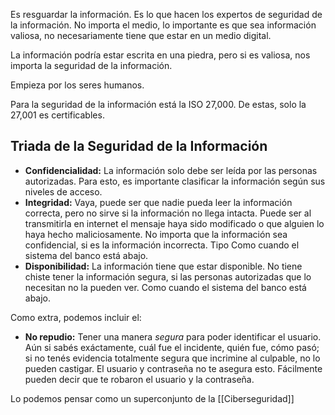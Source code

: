 Es resguardar la información. Es lo que hacen los expertos de seguridad de la información. No importa el medio, lo importante es que sea información valiosa, no necesariamente tiene que estar en un medio digital.

La información podría estar escrita en una piedra, pero si es valiosa, nos importa la seguridad de la información. 

Empieza por los seres humanos.

Para la seguridad de la información está la ISO 27,000. De estas, solo la 27,001 es certificables. 

## Triada de la Seguridad de la Información
- **Confidencialidad:** La información solo debe ser leída por las personas autorizadas. Para esto, es importante clasificar la información según sus niveles de acceso.
- **Integridad:** Vaya, puede ser que nadie pueda leer la información correcta, pero no sirve si la información no llega intacta. Puede ser al transmitirla en internet el mensaje haya sido modificado o que alguien lo haya hecho maliciosamente. No importa que la información sea confidencial, si es la información incorrecta. Tipo Como cuando el sistema del banco está abajo.
- **Disponibilidad:** La información tiene que estar disponible. No tiene chiste tener la información segura, si las personas autorizadas que lo necesitan no la pueden ver. Como cuando el sistema del banco está abajo.

Como extra, podemos incluir el:
- **No repudio:** Tener una manera *segura* para poder identificar el usuario. Aún si sabés exáctamente, cuál fue el incidente, quién fue, cómo pasó; si no tenés evidencia totalmente segura que incrimine al culpable, no lo pueden castigar. El usuario y contraseña no te asegura esto. Fácilmente pueden decir que te robaron el usuario y la contraseña. 

Lo podemos pensar como un superconjunto de la [[Ciberseguridad]]
